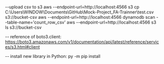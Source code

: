 --upload csv to s3
aws --endpoint-url=http://localhost:4566 s3 cp C:\Users\WINDOW\Documents\GitHub\Mock-Project_FA-Trainner\test.csv  s3://bucket-csv
aws --endpoint-url=http://localhost:4566 dynamodb scan --table-name='count_row_csv' 
aws --endpoint-url=http://localhost:4566 s3 ls s3://bucket-csv 

-- reference of boto3.client:  https://boto3.amazonaws.com/v1/documentation/api/latest/reference/services/s3.html#client

-- install new library in Python: py -m pip install